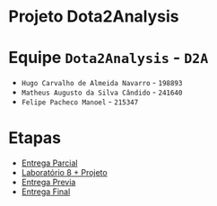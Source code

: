 # Projeto Dota2Analysis

# Equipe `Dota2Analysis` - `D2A`
* `Hugo Carvalho de Almeida Navarro` - `198893`
* `Matheus Augusto da Silva Cândido` - `241640`
* `Felipe Pacheco Manoel` - `215347`

# Etapas

* [Entrega Parcial](parcial/)
* [Laboratório 8 + Projeto](lab08-projeto/)
* [Entrega Previa](previa/)
* [Entrega Final](final/)


